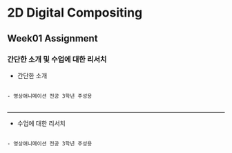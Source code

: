 # 2D Digital Compositing
## Week01 Assignment
### 간단한 소개 및 수업에 대한 리서치
* 간단한 소개
<pre>
<code>
- 영상애니메이션 전공 3학년 주성용
</code>
</pre>

* * *

* 수업에 대한 리서치
<pre>
<code>
- 영상애니메이션 전공 3학년 주성용
</code>
</pre>
